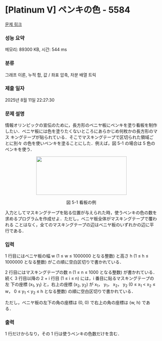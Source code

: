 # [Platinum V] ペンキの色 - 5584 

[문제 링크](https://www.acmicpc.net/problem/5584) 

### 성능 요약

메모리: 89300 KB, 시간: 544 ms

### 분류

그래프 이론, 누적 합, 값 / 좌표 압축, 차분 배열 트릭

### 제출 일자

2025년 8월 11일 22:27:30

### 문제 설명

<p>情報オリンピックの宣伝のために，長方形のベニヤ板にペンキを塗り看板を制作 したい．ベニヤ板には色を塗りたくないところにあらかじめ何枚かの長方形のマス キングテープが貼られている．そこでマスキングテープで区切られた領域ごとに別々 の色を使いペンキを塗ることにした．例えば，図 5-1 の場合は 5 色のペンキを使う．</p>

<p style="text-align: center;"><img alt="" src="https://upload.acmicpc.net/abdd29fc-9b28-4a07-a803-e5671aefce3e/-/preview/" style="width: 299px; height: 127px;"></p>

<p style="text-align: center;">図 5-1 看板の例</p>

<p>入力としてマスキングテープを貼る位置が与えられた時，使うペンキの色の数を 求めるプログラムを作成せよ．ただし，ベニヤ板全体がマスキングテープで覆われる ことはなく，全てのマスキングテープの辺はベニヤ板のいずれかの辺に平行である．</p>

### 입력 

 <p>1 行目にはベニヤ板の幅 w (1 ≤ w ≤ 1000000 となる整数) と高さ h (1 ≤ h ≤ 1000000 となる整数) がこの順に空白区切りで書かれている．</p>

<p>2 行目にはマスキングテープの数 n (1 ≤ n ≤ 1000 となる整数) が書かれている． 続く 3 行目以降の 2 + i 行目 (1 ≤ i ≤ n) には，i 番目に貼るマスキングテープの左 下の座標 (x<sub>1</sub>, y<sub>1</sub>) と，右上の座標 (x<sub>2</sub>, y<sub>2</sub>) が x<sub>1</sub>， y<sub>1</sub>， x<sub>2</sub>， y<sub>2</sub> (0 ≤ x<sub>1</sub> < x<sub>2</sub> ≤ w， 0 ≤ y<sub>1</sub> < y<sub>2</sub> ≤ h となる整数) の順に空白区切りで書かれている．</p>

<p>ただし，ベニヤ板の左下の角の座標は (0, 0) で右上の角の座標は (w, h) である．</p>

### 출력 

 <p>1 行だけからなり，その 1 行は使うペンキの色数だけを含む．</p>

